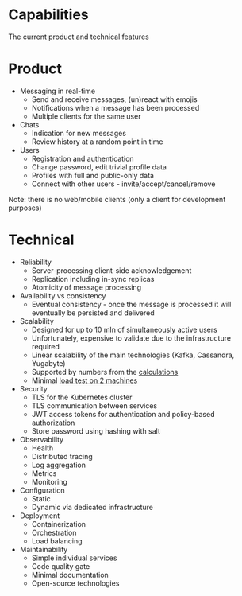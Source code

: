 # Capabilities

The current product and technical features

# Product

* Messaging in real-time
  - Send and receive messages, (un)react with emojis
  - Notifications when a message has been processed
  - Multiple clients for the same user
* Chats
  - Indication for new messages
  - Review history at a random point in time
* Users
  - Registration and authentication
  - Change password, edit trivial profile data
  - Profiles with full and public-only data
  - Connect with other users - invite/accept/cancel/remove

Note: there is no web/mobile clients (only a client for development purposes)

# Technical

* Reliability
  - Server-processing client-side acknowledgement
  - Replication including in-sync replicas
  - Atomicity of message processing
* Availability vs consistency
  - Eventual consistency - once the message is processed it will eventually be persisted and delivered
* Scalability
  - Designed for up to 10 mln of simultaneously active users
  - Unfortunately, expensive to validate due to the infrastructure required
  - Linear scalability of the main technologies (Kafka, Cassandra, Yugabyte)
  - Supported by numbers from the [calculations](research-calculations.md)
  - Minimal [load test on 2 machines](load-test.md)
* Security
  - TLS for the Kubernetes cluster
  - TLS communication between services
  - JWT access tokens for authentication and policy-based authorization
  - Store password using hashing with salt
* Observability
  - Health
  - Distributed tracing
  - Log aggregation
  - Metrics
  - Monitoring
* Configuration
  - Static
  - Dynamic via dedicated infrastructure
* Deployment
  - Containerization
  - Orchestration
  - Load balancing
* Maintainability
  - Simple individual services
  - Code quality gate
  - Minimal documentation
  - Open-source technologies
